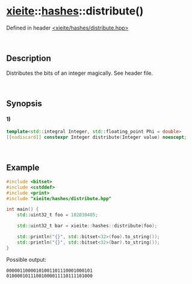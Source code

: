 # [xieite](../../xieite.md)\:\:[hashes](../../hashes.md)\:\:distribute\(\)
Defined in header [<xieite/hashes/distribute.hpp>](../../../include/xieite/hashes/distribute.hpp)

&nbsp;

## Description
Distributes the bits of an integer magically. See header file.

&nbsp;

## Synopsis
#### 1)
```cpp
template<std::integral Integer, std::floating_point Phi = double>
[[nodiscard]] constexpr Integer distribute(Integer value) noexcept;
```

&nbsp;

## Example
```cpp
#include <bitset>
#include <cstddef>
#include <print>
#include "xieite/hashes/distribute.hpp"

int main() {
    std::uint32_t foo = 102030405;

    std::uint32_t bar = xieite::hashes::distribute(foo);

    std::println("{}", std::bitset<32>(foo).to_string());
    std::println("{}", std::bitset<32>(bar).to_string());
}
```
Possible output:
```
00000110000101001101110001000101
01000010111001000011110111101000
```
